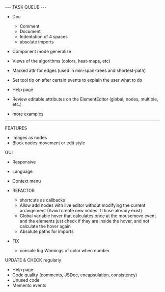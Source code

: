 
--- TASK QUEUE ---

 - Doc
    - Comment
    - Document
    - Indentation of 4 spaces
    - absolute imports
  - Component mode generalize

- Views of the algorithms (colors, heat-maps, etc)
- Marked attr for edges (used in min-span-trees and shortest-path)
- Set tool tip on after certain events to explain the user what to do
- Help page
- Review editable attributes on the ElementEditor (global, nodes, multiple, etc.)
- more examples

------------------

FEATURES
  - Images as nodes
  - Block nodes movement or edit style

GUI
  - Responsive
  - Language
  - Context menu


- REFACTOR 
  - shortcuts as callbacks
  - Allow add nodes with live editor without modifying the current arrangement (Avoid create new nodes if those already exist)
  - Global variable hover that calculates once at the mousemove event and the elements just check if they are inside the hover, and not calculate the hover again
  - Absolute paths for imports


- FIX
  - console log Warnings of color when number


UPDATE & CHECK regularly
  - Help page
  - Code quality (comments, JSDoc, encapsulation, consistency)
  - Unused code
  - Memento events